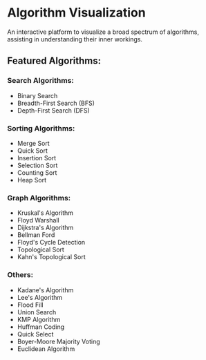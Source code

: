 # Algorithm Visualization

An interactive platform to visualize a broad spectrum of algorithms, assisting in understanding their inner workings.

## Featured Algorithms:

### Search Algorithms:
- Binary Search
- Breadth-First Search (BFS)
- Depth-First Search (DFS)

### Sorting Algorithms:
- Merge Sort
- Quick Sort
- Insertion Sort
- Selection Sort
- Counting Sort
- Heap Sort

### Graph Algorithms:
- Kruskal's Algorithm
- Floyd Warshall
- Dijkstra's Algorithm
- Bellman Ford
- Floyd's Cycle Detection
- Topological Sort
- Kahn's Topological Sort

### Others:
- Kadane's Algorithm
- Lee's Algorithm
- Flood Fill
- Union Search
- KMP Algorithm
- Huffman Coding
- Quick Select
- Boyer-Moore Majority Voting
- Euclidean Algorithm


